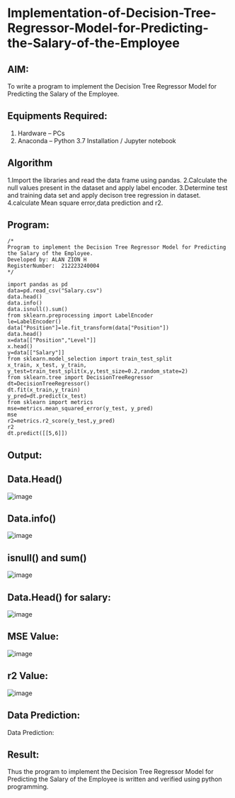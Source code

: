 # Implementation-of-Decision-Tree-Regressor-Model-for-Predicting-the-Salary-of-the-Employee

## AIM:
To write a program to implement the Decision Tree Regressor Model for Predicting the Salary of the Employee.

## Equipments Required:
1. Hardware – PCs
2. Anaconda – Python 3.7 Installation / Jupyter notebook

## Algorithm
1.Import the libraries and read the data frame using pandas.
2.Calculate the null values present in the dataset and apply label encoder.
3.Determine test and training data set and apply decison tree regression in dataset.
4.calculate Mean square error,data prediction and r2.
## Program:
```
/*
Program to implement the Decision Tree Regressor Model for Predicting the Salary of the Employee.
Developed by: ALAN ZION H
RegisterNumber:  212223240004
*/
```
```
import pandas as pd
data=pd.read_csv("Salary.csv")
data.head()
data.info()
data.isnull().sum()
from sklearn.preprocessing import LabelEncoder
le=LabelEncoder()
data["Position"]=le.fit_transform(data["Position"])
data.head()
x=data[["Position","Level"]]
x.head()
y=data[["Salary"]]
from sklearn.model_selection import train_test_split
x_train, x_test, y_train, y_test=train_test_split(x,y,test_size=0.2,random_state=2)
from sklearn.tree import DecisionTreeRegressor
dt=DecisionTreeRegressor()
dt.fit(x_train,y_train)
y_pred=dt.predict(x_test)
from sklearn import metrics
mse=metrics.mean_squared_error(y_test, y_pred)
mse
r2=metrics.r2_score(y_test,y_pred)
r2
dt.predict([[5,6]])
```

## Output:
## Data.Head()
![image](https://github.com/ALANZION/Implementation-of-Decision-Tree-Regressor-Model-for-Predicting-the-Salary-of-the-Employee/assets/145743064/a29660d0-9ba1-41c4-a249-241b5e02b879)
## Data.info()
![image](https://github.com/ALANZION/Implementation-of-Decision-Tree-Regressor-Model-for-Predicting-the-Salary-of-the-Employee/assets/145743064/cea67356-3738-47b0-8b5b-c58987349b48)
## isnull() and sum()
![image](https://github.com/ALANZION/Implementation-of-Decision-Tree-Regressor-Model-for-Predicting-the-Salary-of-the-Employee/assets/145743064/9a0bc0ea-1865-4416-9bb9-c74f4df4c1a2)
## Data.Head() for salary:
![image](https://github.com/ALANZION/Implementation-of-Decision-Tree-Regressor-Model-for-Predicting-the-Salary-of-the-Employee/assets/145743064/7e50d62f-a8b3-4c09-9ba6-8156e89ddf24)
## MSE Value:
![image](https://github.com/ALANZION/Implementation-of-Decision-Tree-Regressor-Model-for-Predicting-the-Salary-of-the-Employee/assets/145743064/8dbc33c7-8238-4c11-b690-724ccbd95bc3)
## r2 Value:
![image](https://github.com/ALANZION/Implementation-of-Decision-Tree-Regressor-Model-for-Predicting-the-Salary-of-the-Employee/assets/145743064/e342b01f-02dd-4f04-a2da-c0b91369af46)
## Data Prediction:
Data Prediction:



## Result:
Thus the program to implement the Decision Tree Regressor Model for Predicting the Salary of the Employee is written and verified using python programming.
